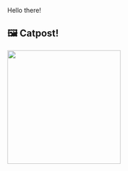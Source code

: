 Hello there!



## 🖼️ Catpost!

<sub>
    <img src="https://cdn2.thecatapi.com/images/nYyI3JNR1.jpg" height="256">
</sub>

